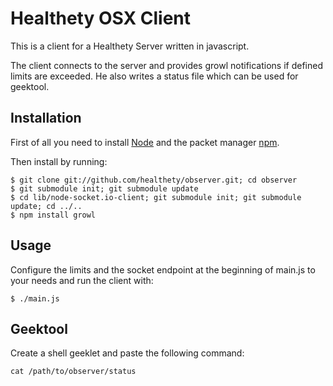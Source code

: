 # Healthety OSX Client

This is a client for a Healthety Server written in javascript.

The client connects to the server and provides growl notifications if defined limits are exceeded. He also writes a status file which can be used for geektool.

## Installation

First of all you need to install [Node](https://github.com/joyent/node/wiki/Installation) and the packet manager [npm](https://github.com/isaacs/npm#readme).

Then install by running:

    $ git clone git://github.com/healthety/observer.git; cd observer
    $ git submodule init; git submodule update
    $ cd lib/node-socket.io-client; git submodule init; git submodule update; cd ../..
    $ npm install growl

## Usage

Configure the limits and the socket endpoint at the beginning of main.js to your needs and run the client with:

    $ ./main.js

## Geektool

Create a shell geeklet and paste the following command:

    cat /path/to/observer/status
